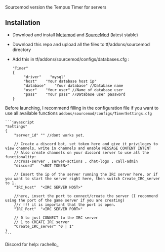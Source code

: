 Sourcemod version the Tempus Timer for servers

## Installation

* Download and install [Metamod](https://www.sourcemm.net/downloads.php/?branch=stable) and [SourceMod](https://www.sourcemod.net/downloads.php?branch=stable) (latest stable)
* Download this repo and upload all the files to tf/addons/sourcemod directory
* Add this in tf/addons/sourcemod/configs/databases.cfg :
    
    ```
    "Timer"
	{
		 "driver"    "mysql"
		 "host"    "Your database host ip"
		 "database"    "Your database" //Database name
		 "user"    "Your user" //Name of database user
		 "pass"    "Your pass" //Database user password
	}
    ```
Before launching, I recommend filling in the configuration file if you want to use all available functions
```addons/sourcemod/configs/TimerSettings.cfg```

	```javascript
	"Settings"
	{
		"server_id"	"" //dont works yet.

		// Сreate a discord bot, set token here and give it privileges to view channels, write in channels and enable MESSAGE CONTENT INTENT
		// Also create channels on your discord server to use all the functionality:
		//cross-server , server-actions , chat-logs , call-admin
		"discord"	"<BOT TOKEN>"

		// Insert the ip of the server running the IRC server here, or if you want to start the server right here, then switch Create_IRC_server to 1.
		"IRC_Host"	"<IRC SERVER HOST>"

		//here, insert the port to connect/create the server (I recommend using the port of the game server if you are creating)
		/// !!! it is important that the port is open.
		"IRC_Port"	"<IRC SERVER PORT>"

		// 0 to just CONNECT to the IRC server
		// 1 to CREATE IRC server
		"Create_IRC_server"	"0 | 1"
	}
	```

Discord for help: rachello_

